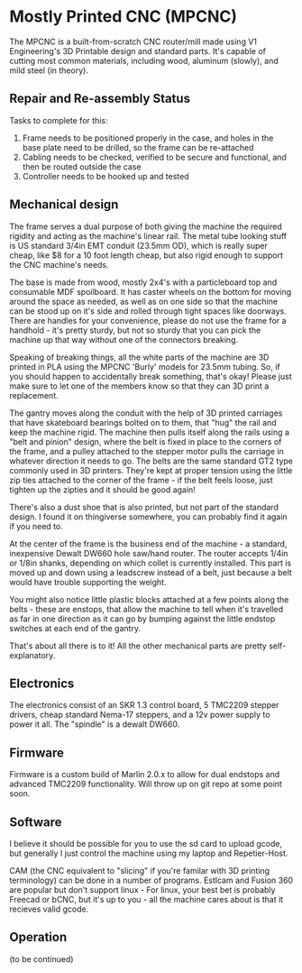 <!-- TITLE: Mostly Printed CNC -->
<!-- SUBTITLE: Arguably the best CNC router/mill you can make out of a pile of skateboard bearings and electrical conduit -->

# Mostly Printed CNC (MPCNC)

The MPCNC is a built-from-scratch CNC router/mill made using V1 Engineering's 3D Printable design and standard parts. It's capable of cutting most common materials, including wood, aluminum (slowly),
and mild steel (in theory). 

## Repair and Re-assembly Status
Tasks to complete for this:

1. Frame needs to be positioned properly in the case, and holes in the base plate need to be drilled, so the frame can be re-attached
2. Cabling needs to be checked, verified to be secure and functional, and then be routed outside the case
3. Controller needs to be hooked up and tested

## Mechanical design

The frame serves a dual purpose of both giving the machine the required rigidity and acting as the machine's linear rail. The metal tube looking stuff is US standard 3/4in EMT conduit (23.5mm OD),
which is really super cheap, like $8 for a 10 foot length cheap, but also rigid enough to support the CNC machine's needs.

The base is made from wood, mostly 2x4's with a particleboard top and consumable MDF spoilboard. It has caster wheels on the bottom for moving around the space as needed, as well as on one side so that
the machine can be stood up on it's side and rolled through tight spaces like doorways. There are handles for your convenience, please do not use the frame for a handhold - it's pretty sturdy, but not
so sturdy that you can pick the machine up that way without one of the connectors breaking.

Speaking of breaking things, all the white parts of the machine are 3D printed in PLA using the MPCNC 'Burly' models for 23.5mm tubing. So, if you should happen to accidentally break something, that's
okay! Please just make sure to let one of the members know so that they can 3D print a replacement.

The gantry moves along the conduit with the help of 3D printed carriages that have skateboard bearings bolted on to them, that "hug" the rail and keep the machine rigid. The machine then pulls
itself along the rails using a "belt and pinion" design, where the belt is fixed in place to the corners of the frame, and a pulley attached to the stepper motor pulls the carriage in whatever direction
it needs to go. The belts are the same standard GT2 type commonly used in 3D printers. They're kept at proper tension using the little zip ties attached to the corner of the frame - if the belt feels
loose, just tighten up the zipties and it should be good again!

There's also a dust shoe that is also printed, but not part of the standard design. I found it on thingiverse somewhere, you can probably find it again if you need to.

At the center of the frame is the business end of the machine - a standard, inexpensive Dewalt DW660 hole saw/hand router. The router accepts 1/4in or 1/8in shanks, depending on which collet is currently
installed. This part is moved up and down using a leadscrew instead of a belt, just because a belt would have trouble supporting the weight.

You might also notice little plastic blocks attached at a few points along the belts - these are enstops, that allow the machine to tell when it's travelled as far in one direction as it can go by bumping
against the little endstop switches at each end of the gantry.

That's about all there is to it! All the other mechanical parts are pretty self-explanatory.

## Electronics
The electronics consist of an SKR 1.3 control board, 5 TMC2209 stepper drivers, cheap standard Nema-17 steppers, and a 12v power supply to power it all. The "spindle" is a dewalt DW660.

## Firmware
Firmware is a custom build of Marlin 2.0.x to allow for dual endstops and advanced TMC2209 functionality. Will throw up on git repo at some point soon.

## Software
I believe it should be possible for you to use the sd card to upload gcode, but generally I just control the machine using my laptop and Repetier-Host.

CAM (the CNC equivalent to "slicing" if you're familar with 3D printing terminology) can be done in a number of programs. Estlcam and Fusion 360 are popular but don't support linux - For linux, your best bet is probably Freecad or bCNC, but it's up to you - all the machine cares about is that it recieves valid gcode.

## Operation

(to be continued)